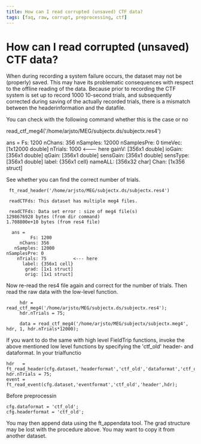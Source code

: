 ```yaml
---
title: How can I read corrupted (unsaved) CTF data?
tags: [faq, raw, corrupt, preprocessing, ctf]
---
```


# How can I read corrupted (unsaved) CTF data?

When during recording a system failure occurs, the dataset may not be (properly) saved. This may have its problematic consequences with respect to the offline reading of the data. Because prior to recording the CTF system is set up to record 1000 10-second trials, and subsequently corrected during saving of the actually recorded trials, there is a mismatch between the headerinformation and the datafile.

You can check with the following command whether this is the case or no

read_ctf_meg4('/home/arjsto/MEG/subjectx.ds/subjectx.res4')

ans =
Fs: 1200
nChans: 356
nSamples: 12000
nSamplesPre: 0
timeVec: [1x12000 double]
nTrials: 1000 <--- here
gainV: [356x1 double]
ioGain: [356x1 double]
qGain: [356x1 double]
sensGain: [356x1 double]
sensType: [356x1 double]
label: {356x1 cell}
nameALL: [356x32 char]
Chan: [1x356 struct]
  
See whether you can find the correct number of trials.

     ft_read_header('/home/arjsto/MEG/subjectx.ds/subjectx.res4')

     readCTFds: This dataset has multiple meg4 files.

     readCTFds: Data set error : size of meg4 file(s)
    1298676928 bytes (from dir command)
    1.708800e+10 bytes (from res4 file)

      ans =
             Fs: 1200
         nChans: 356
       nSamples: 12000
    nSamplesPre: 0
        nTrials: 75          <--- here
          label: {356x1 cell}
           grad: [1x1 struct]
           orig: [1x1 struct]


Now re-read the res4 file again and correct for the number of trials. Then read the raw data with the low-level function.

         hdr = read_ctf_meg4('/home/arjsto/MEG/subjectx.ds/subjectx.res4');
         hdr.nTrials = 75;

         data = read_ctf_meg4('/home/arjsto/MEG/subjectx/subjectx.meg4', hdr, 1, hdr.nTrials*12000);



If you want to do the same with high level FieldTrip functions, invoke the above mentioned low level functions by specifying the 'ctf_old' header- and dataformat. In your trialfunctio

    hdr   = ft_read_header(cfg.dataset,'headerformat','ctf_old','dataformat','ctf_old');
    hdr.nTrials = 75;
    event = ft_read_event(cfg.dataset,'eventformat','ctf_old','header',hdr);

Before preprocessin

    cfg.dataformat = 'ctf_old';
    cfg.headerformat = 'ctf_old';

You may then append data using the ft_appendata tool. The grad structure may be lost with the procedure above. You may want to copy it from another dataset.
